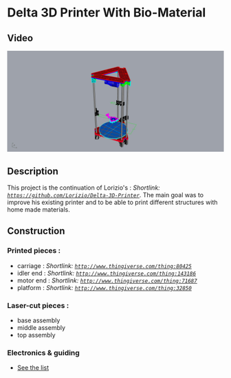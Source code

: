 # Delta 3D Printer With Bio-Material

## Video
[![IMAGE ALT TEXT](https://github.com/y2x/DeltaPrinterWBioMaterial/blob/master/photos/animationTurn360/Animation000.jpg)](https://youtu.be/-XNRGnteBmc)

## Description
This project is the continuation of Lorizio's :  *Shortlink: [`https://github.com/Lorizio/Delta-3D-Printer`](https://github.com/Lorizio/Delta-3D-Printer)*.
The main goal was to improve his existing printer and to be able to print different structures with home made materials.

## Construction
### Printed pieces :
- carriage : *Shortlink: [`http://www.thingiverse.com/thing:80425`](http://www.thingiverse.com/thing:80425)*
- idler end : *Shortlink: [`http://www.thingiverse.com/thing:143186`](http://www.thingiverse.com/thing:143186)*
- motor end : *Shortlink: [`http://www.thingiverse.com/thing:71687`](http://www.thingiverse.com/thing:71687)*
- platform : *Shortlink: [`http://www.thingiverse.com/thing:32850`](http://www.thingiverse.com/thing:32850)*

### Laser-cut pieces :
- base assembly
- middle assembly
- top assembly

### Electronics & guiding
- [See the list](hardware/partsListToBuy.odt)

